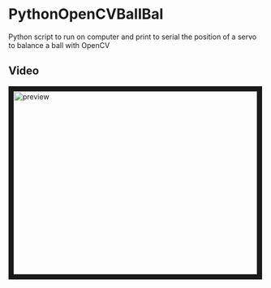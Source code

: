 # PythonOpenCVBallBal
Python script to run on computer and print to serial the position of a servo to balance a ball with OpenCV

## Video
<a href="https://www.youtube.com/watch?v=HS5lkl2-208" target="_blank">
<img src="https://img.youtube.com/vi/HS5lkl2-208/0.jpg" alt="preview" width="480" height="360" border="10" />
</a>